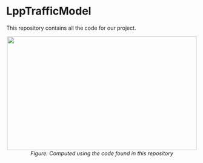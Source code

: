 # LppTrafficModel

This repository contains all the code for our project. 


<div align="center">
  <img src="[https://raw.githubusercontent.com/DavidMichaelH/LppTrafficModel/blob/main/.github/images/GlamourShot1.jpg](https://raw.githubusercontent.com/DavidMichaelH/LppTrafficModel/main/.github/images/GlamourShot1.jpg?token=GHSAT0AAAAAABXFFV5WKTUUYCJL2R2O5TVUYYHD4UQ)" style="width:500px;height:300px;">
  <br>
  <em>Figure: Computed using the code found in this repository </em>
</div>
<br> 
